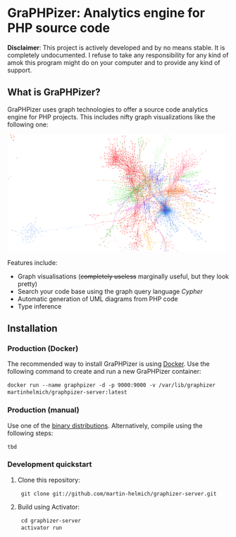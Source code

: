 GraPHPizer: Analytics engine for PHP source code
================================================

**Disclaimer**: This project is actively developed and by no means stable. It is completely undocumented. I refuse to
take any responsibility for any kind of amok this program might do on your computer and to provide any kind of support.

What is GraPHPizer?
-------------------

GraPHPizer uses graph technologies to offer a source code analytics engine for PHP projects. This includes nifty
graph visualizations like the following one:

![Example of GraPHPizer graph visualization](documentation/graphpizer-demo.png)

Features include:

- Graph visualisations (~~completely useless~~ marginally useful, but they look pretty)
- Search your code base using the graph query language *Cypher*
- Automatic generation of UML diagrams from PHP code
- Type inference

Installation
------------

### Production (Docker)

The recommended way to install GraPHPizer is using [Docker](https://www.docker.com). Use the following command to
create and run a new GraPHPizer container:

    docker run --name graphpizer -d -p 9000:9000 -v /var/lib/graphizer martinhelmich/graphpizer-server:latest

### Production (manual)

Use one of the [binary distributions](https://github.com/martin-helmich/graphpizer-server/releases). Alternatively,
compile using the following steps:

    tbd

### Development quickstart

1. Clone this repository:

        git clone git://github.com/martin-helmich/graphizer-server.git

2. Build using Activator:

        cd graphizer-server
        activator run
